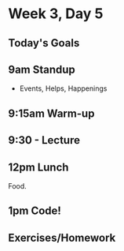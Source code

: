 # Week 3, Day 5

## Today's Goals

## 9am Standup

- Events, Helps, Happenings

## 9:15am Warm-up

## 9:30 - Lecture

## 12pm Lunch

Food.

## 1pm Code!

## Exercises/Homework
